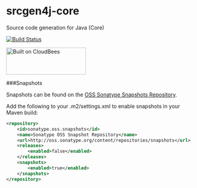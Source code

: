 srcgen4j-core
=============

Source code generation for Java (Core)

[![Build Status](https://fuin-org.ci.cloudbees.com/job/srcgen4j-core/badge/icon)](https://fuin-org.ci.cloudbees.com/job/srcgen4j-core/)

<a href="https://fuin-org.ci.cloudbees.com/job/srcgen4j-core"><img src="http://www.fuin.org/images/Button-Built-on-CB-1.png" width="213" height="72" border="0" alt="Built on CloudBees"/></a>

###Snapshots

Snapshots can be found on the [OSS Sonatype Snapshots Repository](http://oss.sonatype.org/content/repositories/snapshots/org/fuin "Snapshot Repository"). 

Add the following to your .m2/settings.xml to enable snapshots in your Maven build:

```xml
<repository>
    <id>sonatype.oss.snapshots</id>
    <name>Sonatype OSS Snapshot Repository</name>
    <url>http://oss.sonatype.org/content/repositories/snapshots</url>
    <releases>
        <enabled>false</enabled>
    </releases>
    <snapshots>
        <enabled>true</enabled>
    </snapshots>
</repository>
```
